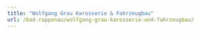 ```yaml
---
title: "Wolfgang Grau Karosserie & Fahrzeugbau"
url: /bad-rappenau/wolfgang-grau-karosserie-und-fahrzeugbau/
---
```

